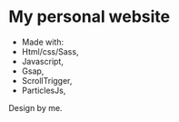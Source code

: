 # My personal website

- Made with:
- Html/css/Sass,
- Javascript,
- Gsap,
- ScrollTrigger,
- ParticlesJs,

Design by me.
